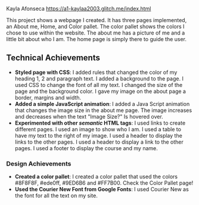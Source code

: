 Kayla Afonseca
https://a1-kaylaa2003.glitch.me/index.html

This project shows a webpage I created. It has three pages implemented, an About me, Home, and Color pallet. The color pallet shows the colors I chose to use within the website. The about me has a picture of me and a little bit about who I am. The home page is simply there to guide the user. 

## Technical Achievements
- **Styled page with CSS**: I added rules that changed the color of my heading 1, 2 and paragraph text. I added a background to the page. I used CSS to change the font of all my text. I changed the size of the page and the background color. I gave my image on the about page a border, margins and width.
- **Added a simple JavaScript animation**: I added a Java Script animation that changes the image size in the about me page. The image increases and decreases when the text "Image Size?" Is hovered over.
- **Experimented with other *semantic* HTML tags**: I used links to create different pages. I used an image to show who I am. I used a table to have my text to the right of my image. I used a header to display the links to the other pages. I used a header to display a link to the other pages. I used a footer to display the course and my name. 

### Design Achievements
- **Created a color pallet**: I created a color pallet that used the colors #8F8F8F, #ede0ff, #9ED6B6 and #FF7B00. Check the Color Pallet page!
- **Used the Courier New Font from Google Fonts**: I used Courier New as the font for all the text on my site.
